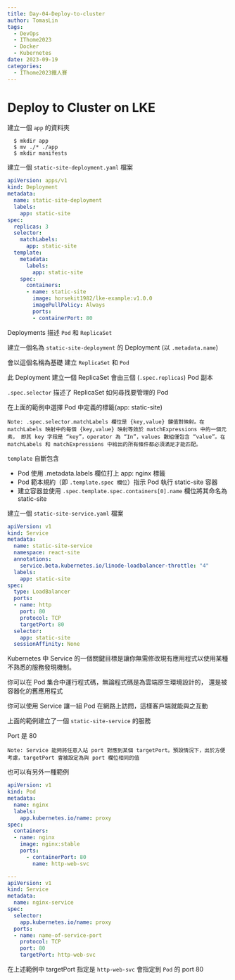 ```yaml
---
title: Day-04-Deploy-to-cluster
author: TomasLin
tags:
  - DevOps
  - IThome2023
  - Docker
  - Kubernetes
date: 2023-09-19
categories:
  - IThome2023鐵人賽
---
```


# Deploy to Cluster on LKE

建立一個 `app` 的資料夾

```
  $ mkdir app
  $ mv ./* ./app
  $ mkdir manifests
```

建立一個 `static-site-deployment.yaml` 檔案

```yaml
apiVersion: apps/v1
kind: Deployment
metadata:
  name: static-site-deployment
  labels:
    app: static-site
spec:
  replicas: 3
  selector:
    matchLabels:
      app: static-site
  template:
    metadata:
      labels:
        app: static-site
    spec:
      containers:
      - name: static-site
        image: horsekit1982/lke-example:v1.0.0
        imagePullPolicy: Always
        ports:
        - containerPort: 80
```

Deployments 描述 `Pod` 和 `ReplicaSet` 

建立一個名為 `static-site-deployment` 的 Deployment (以 `.metadata.name`)

會以這個名稱為基礎 建立 `ReplicaSet` 和 `Pod`

此 Deployment 建立一個 ReplicaSet 會由三個 (`.spec.replicas`) Pod 副本

`.spec.selector` 描述了 ReplicaSet 如何尋找要管理的 Pod

在上面的範例中選擇 Pod 中定義的標籤(app: static-site)

`Note: .spec.selector.matchLabels 欄位是 {key,value} 鍵值對映射。在 matchLabels 映射中的每個 {key,value} 映射等效於 matchExpressions 中的一個元素， 即其 key 字段是 “key”，operator 為 “In”，values 數組僅包含 “value”。在 matchLabels 和 matchExpressions 中給出的所有條件都必須滿足才能匹配。`

`template` 自斷包含

  * Pod 使用 .metadata.labels 欄位打上 app: nginx 標籤
  * Pod 範本規約（即 `.template.spec 欄位`）指示 Pod 執行 static-site 容器
  * 建立容器並使用 `.spec.template.spec.containers[0].name` 欄位將其命名為 static-site

  建立一個 `static-site-service.yaml` 檔案

  ```yaml
  apiVersion: v1
  kind: Service
  metadata:
    name: static-site-service
    namespace: react-site
    annotations:
      service.beta.kubernetes.io/linode-loadbalancer-throttle: "4"
    labels:
      app: static-site
  spec:
    type: LoadBalancer
    ports:
    - name: http
      port: 80
      protocol: TCP
      targetPort: 80
    selector:
      app: static-site
    sessionAffinity: None
  ```

  Kubernetes 中 Service 的一個關鍵目標是讓你無需修改現有應用程式以使用某種不熟悉的服務發現機制。
  
  你可以在 Pod 集合中運行程式碼，無論程式碼是為雲端原生環境設計的， 還是被容器化的舊應用程式
  
  你可以使用 Service 讓一組 Pod 在網路上訪問，這樣客戶端就能與之互動

  上面的範例建立了一個 `static-site-service` 的服務

  Port 是 80

  `Note: Service 能夠將任意入站 port 對應到某個 targetPort。預設情況下，出於方便考慮，targetPort 會被設定為與 port 欄位相同的值`

  也可以有另外一種範例

  ```yaml
  apiVersion: v1
  kind: Pod
  metadata:
    name: nginx
    labels:
      app.kubernetes.io/name: proxy
  spec:
    containers:
    - name: nginx
      image: nginx:stable
      ports:
        - containerPort: 80
          name: http-web-svc

  ---
  apiVersion: v1
  kind: Service
  metadata:
    name: nginx-service
  spec:
    selector:
      app.kubernetes.io/name: proxy
    ports:
    - name: name-of-service-port
      protocol: TCP
      port: 80
      targetPort: http-web-svc
  ```

在上述範例中 targetPort 指定是 `http-web-svc` 會指定到 `Pod` 的 port 80

